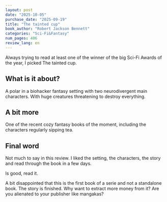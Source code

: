 ```yaml
---
layout: post
date: "2025-10-05"
purchase_date: "2025-09-19"
title: "The tainted cup"
book_author: "Robert Jackson Bennett"
categories: "Sci-Fi&Fantasy"
num_pages: 406
review_lang: en
---
```


Always trying to read at least one of the winner of the big Sci-Fi Awards of the year, I picked The tainted cup.

## What is it about?

A polar in a biohacker fantasy setting with two neurodivergent main characters. With huge creatures threatening to destroy everything.

## A bit more

One of the recent cozy fantasy books of the moment, including the characters regularly sipping tea.

## Final word

Not much to say in this review. I liked the setting, the characters, the story and read through the book in a few days.

Is good, read it.

A bit disappointed that this is the first book of a serie and not a standalone book. The story is finished. Why want to extract more money from it? Are you alienated to your publisher like mangakas?